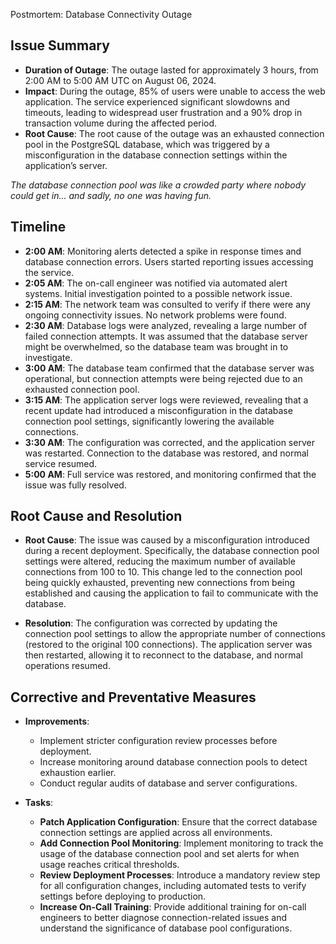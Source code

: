 Postmortem: Database Connectivity Outage

## Issue Summary
- **Duration of Outage**: The outage lasted for approximately 3 hours, from 2:00 AM to 5:00 AM UTC on August 06, 2024.
- **Impact**: During the outage, 85% of users were unable to access the web application. The service experienced significant slowdowns and timeouts, leading to widespread user frustration and a 90% drop in transaction volume during the affected period.
- **Root Cause**: The root cause of the outage was an exhausted connection pool in the PostgreSQL database, which was triggered by a misconfiguration in the database connection settings within the application’s server.


*The database connection pool was like a crowded party where nobody could get in... and sadly, no one was having fun.*

## Timeline
- **2:00 AM**: Monitoring alerts detected a spike in response times and database connection errors. Users started reporting issues accessing the service.
- **2:05 AM**: The on-call engineer was notified via automated alert systems. Initial investigation pointed to a possible network issue.
- **2:15 AM**: The network team was consulted to verify if there were any ongoing connectivity issues. No network problems were found.
- **2:30 AM**: Database logs were analyzed, revealing a large number of failed connection attempts. It was assumed that the database server might be overwhelmed, so the database team was brought in to investigate.
- **3:00 AM**: The database team confirmed that the database server was operational, but connection attempts were being rejected due to an exhausted connection pool.
- **3:15 AM**: The application server logs were reviewed, revealing that a recent update had introduced a misconfiguration in the database connection pool settings, significantly lowering the available connections.
- **3:30 AM**: The configuration was corrected, and the application server was restarted. Connection to the database was restored, and normal service resumed.
- **5:00 AM**: Full service was restored, and monitoring confirmed that the issue was fully resolved.

## Root Cause and Resolution
- **Root Cause**: The issue was caused by a misconfiguration introduced during a recent deployment. Specifically, the database connection pool settings were altered, reducing the maximum number of available connections from 100 to 10. This change led to the connection pool being quickly exhausted, preventing new connections from being established and causing the application to fail to communicate with the database.
  
- **Resolution**: The configuration was corrected by updating the connection pool settings to allow the appropriate number of connections (restored to the original 100 connections). The application server was then restarted, allowing it to reconnect to the database, and normal operations resumed.

## Corrective and Preventative Measures
- **Improvements**:
  - Implement stricter configuration review processes before deployment.
  - Increase monitoring around database connection pools to detect exhaustion earlier.
  - Conduct regular audits of database and server configurations.

- **Tasks**:
  - **Patch Application Configuration**: Ensure that the correct database connection settings are applied across all environments.
  - **Add Connection Pool Monitoring**: Implement monitoring to track the usage of the database connection pool and set alerts for when usage reaches critical thresholds.
  - **Review Deployment Processes**: Introduce a mandatory review step for all configuration changes, including automated tests to verify settings before deploying to production.
  - **Increase On-Call Training**: Provide additional training for on-call engineers to better diagnose connection-related issues and understand the significance of database pool configurations.

